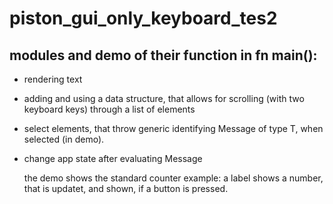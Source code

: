 # piston_gui_only_keyboard_tes2
## modules and demo of their function in fn main():
+ rendering text
+ adding and using a data structure, that allows for scrolling (with two keyboard keys) through a list of elements
+ select elements, that throw generic identifying Message of type T, when selected (in demo).
+ change app state after evaluating Message <T>
  
  the demo shows the standard counter example: a label shows a number, that is updatet, and shown, if a button is pressed.
